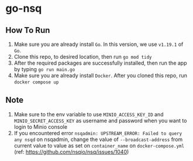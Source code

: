# go-nsq

## How To Run
1. Make sure you are already install `Go`. In this version, we use `v1.19.1` of `Go`.
2. Clone this repo, to desired location, then run `go mod tidy`
3. After the required packages are successfully installed, then run the app by typing `go run main.go`
4. Make sure you are already install `Docker`. After you cloned this repo, run `docker compose up`

## Note
1. Make sure to the env variable to use `MINIO_ACCESS_KEY_ID` and `MINIO_SECRET_ACCESS_KEY` as username and password when you want to login to Minio console
2. If you encountered error `nsqadmin: UPSTREAM_ERROR: Failed to query any nsqd` on nsqadmin, change the value of `--broadcast-address` from current value to value as set on `container_name` on `docker-compose.yml` (ref: https://github.com/nsqio/nsq/issues/1040)
